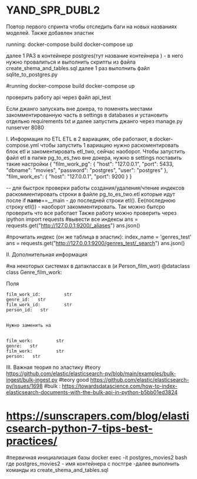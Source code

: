 # YAND_SPR_DUBL2
Повтор первого спринта чтобы отследить баги на новых названиях моделей. Также добавлен эластик  

running:
docker-compose build
docker-compose up

далее 1 РАЗ в контейнере postgres(тут название контейнера ) - в него нужно провалиться и выполнить скрипты из файла create_shema_and_tables.sql
далее 1 раз выполнить файл sqlite_to_postgres.py



#running
docker-compose build
docker-compose up

проверить работу api через файл api_test

Если джанго запускать вне докера, то поменять местами закомментированную часть в settings в databases и установить отдельно requirements txt и далее запустить джанго через manage.py runserver 8080


I. Информация по ETL
ETL в 2 вариациях, обе работают, в docker-compose.yml чтобы запустить 1 вариацию нужно раскоментировать блок etl и закоментировать etl_two, сейчас наоборот.
Чтобы запустить файл etl в папке pg_to_es_two вне докера, нужно в settings поставить такие настройки 
{
  "film_work_pg": {
    "host": "127.0.0.1",
    "port": 5433,
    "dbname": "movies",
    "password": "postgres",
    "user": "postgres"
  },
  "film_work_es": {
    "host": "127.0.0.1",
    "port": 9200
  }
}

-- для быстрок проверки работы создания/удаления/чтение индексов раскомментировать строки в файле pg_to_es_two.etl которые идут после if __name__==__main - до последней строки etl(). Ее(последнюю строку etl()) - наоборот закомментировать. Так можно бытсро проверить что все работает
Также работу можно проверить через ipython
import requests
#вывести все индексы 
 ans = requests.get("http://127.0.0.1:9200/_aliases")
 ans.json()

#прочитать индекс (он же таблица в эластик):
index_name = 'genres_test'
ans = requests.get("http://127.0.0.1:9200/genres_test/_search")
ans.json()





II. Дополнительная информация 

#на некоторых системах в датаклассах в (и Person_film_wor)
@dataclass
class Genre_film_work:

Поля  

    film_work_id:         str
    genre_id:   str
    film_work_id:         str
    person_id:   str
    
    
    Нужно заменить на 
    
    
    film_work:         str
    genre:   str
    film_work:         str
    person:   str


III.
Важная теория по эластику
#teory https://github.com/elastic/elasticsearch-py/blob/main/examples/bulk-ingest/bulk-ingest.py
#teory good https://github.com/elastic/elasticsearch-py/issues/1698
#bulk : https://towardsdatascience.com/how-to-index-elasticsearch-documents-with-the-bulk-api-in-python-b5bb01ed3824
# https://sunscrapers.com/blog/elasticsearch-python-7-tips-best-practices/
#первичная инициализация базы 
docker exec -it postgres_movies2 bash где postgres_movies2 - имя контейнера с постгре
-далее выполнить команды из create_shema_and_tables.sql
